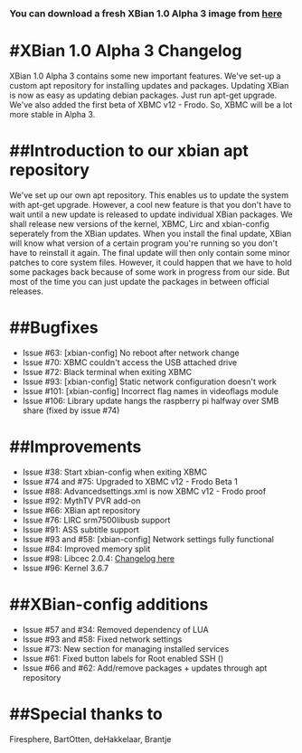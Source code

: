 ### You can download a fresh XBian 1.0 Alpha 3 image from [here](http://jb.xenserver.sk/xbian/XBian1.0Alpha3.7z)

#XBian 1.0 Alpha 3 Changelog
==================================
XBian 1.0 Alpha 3 contains some new important features. 
We've set-up a custom apt repository for installing updates 
and packages. Updating XBian is now as easy as updating 
debian packages. Just run apt-get upgrade. We've also added
the first beta of XBMC v12 - Frodo. So, XBMC will be a
lot more stable in Alpha 3.

##Introduction to our xbian apt repository
==================================
We've set up our own apt repository. This enables us to update
the system with apt-get upgrade. However, a cool new feature is
that you don't have to wait until a new update is released to
update individual XBian packages. We shall release new versions
of the kernel, XBMC, Lirc and xbian-config seperately from the
XBian updates. When you install the final update, XBian will
know what version of a certain program you're running so you 
don't have to reinstall it again. The final update will then
only contain some minor patches to core system files. However,
it could happen that we have to hold some packages back because
of some work in progress from our side. But most of the time
you can just update the packages in between official releases.

##Bugfixes
==================================
- Issue #63: [xbian-config] No reboot after network change
- Issue #70: XBMC couldn't access the USB attached drive
- Issue #72: Black terminal when exiting XBMC
- Issue #93: [xbian-config] Static network configuration doesn't work
- Issue #101: [xbian-config] Incorrect flag names in videoflags module
- Issue #106: Library update hangs the raspberry pi halfway over SMB share (fixed by issue #74)

##Improvements
==================================
- Issue #38: Start xbian-config when exiting XBMC
- Issue #74 and #75: Upgraded to XBMC v12 - Frodo Beta 1
- Issue #88: Advancedsettings.xml is now XBMC v12 - Frodo proof
- Issue #92: MythTV PVR add-on
- Issue #66: XBian apt repository 
- Issue #76: LIRC srm7500libusb support
- Issue #91: ASS subtitle support
- Issue #93 and #58: [xbian-config] Network settings fully functional
- Issue #84: Improved memory split
- Issue #98: Libcec 2.0.4: [Changelog here](https://github.com/Pulse-Eight/libcec/blob/master/ChangeLog)
- Issue #96: Kernel 3.6.7

##XBian-config additions
==================================
- Issue #57 and #34: Removed dependency of LUA
- Issue #93 and #58: Fixed network settings
- Issue #73: New section for managing installed services
- Issue #61: Fixed button labels for Root enabled SSH ()
- Issue #66 and #62: Add/remove packages + updates through apt repository 

##Special thanks to
==============================
Firesphere, BartOtten, deHakkelaar, Brantje
